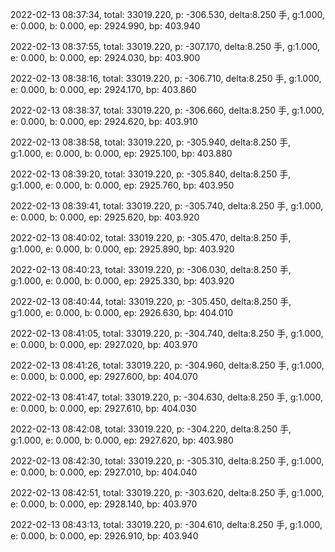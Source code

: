 2022-02-13 08:37:34, total: 33019.220, p: -306.530, delta:8.250 手, g:1.000, e: 0.000, b: 0.000, ep: 2924.990, bp: 403.940

2022-02-13 08:37:55, total: 33019.220, p: -307.170, delta:8.250 手, g:1.000, e: 0.000, b: 0.000, ep: 2924.030, bp: 403.900

2022-02-13 08:38:16, total: 33019.220, p: -306.710, delta:8.250 手, g:1.000, e: 0.000, b: 0.000, ep: 2924.170, bp: 403.860

2022-02-13 08:38:37, total: 33019.220, p: -306.660, delta:8.250 手, g:1.000, e: 0.000, b: 0.000, ep: 2924.620, bp: 403.910

2022-02-13 08:38:58, total: 33019.220, p: -305.940, delta:8.250 手, g:1.000, e: 0.000, b: 0.000, ep: 2925.100, bp: 403.880

2022-02-13 08:39:20, total: 33019.220, p: -305.840, delta:8.250 手, g:1.000, e: 0.000, b: 0.000, ep: 2925.760, bp: 403.950

2022-02-13 08:39:41, total: 33019.220, p: -305.740, delta:8.250 手, g:1.000, e: 0.000, b: 0.000, ep: 2925.620, bp: 403.920

2022-02-13 08:40:02, total: 33019.220, p: -305.470, delta:8.250 手, g:1.000, e: 0.000, b: 0.000, ep: 2925.890, bp: 403.920

2022-02-13 08:40:23, total: 33019.220, p: -306.030, delta:8.250 手, g:1.000, e: 0.000, b: 0.000, ep: 2925.330, bp: 403.920

2022-02-13 08:40:44, total: 33019.220, p: -305.450, delta:8.250 手, g:1.000, e: 0.000, b: 0.000, ep: 2926.630, bp: 404.010

2022-02-13 08:41:05, total: 33019.220, p: -304.740, delta:8.250 手, g:1.000, e: 0.000, b: 0.000, ep: 2927.020, bp: 403.970

2022-02-13 08:41:26, total: 33019.220, p: -304.960, delta:8.250 手, g:1.000, e: 0.000, b: 0.000, ep: 2927.600, bp: 404.070

2022-02-13 08:41:47, total: 33019.220, p: -304.630, delta:8.250 手, g:1.000, e: 0.000, b: 0.000, ep: 2927.610, bp: 404.030

2022-02-13 08:42:08, total: 33019.220, p: -304.220, delta:8.250 手, g:1.000, e: 0.000, b: 0.000, ep: 2927.620, bp: 403.980

2022-02-13 08:42:30, total: 33019.220, p: -305.310, delta:8.250 手, g:1.000, e: 0.000, b: 0.000, ep: 2927.010, bp: 404.040

2022-02-13 08:42:51, total: 33019.220, p: -303.620, delta:8.250 手, g:1.000, e: 0.000, b: 0.000, ep: 2928.140, bp: 403.970

2022-02-13 08:43:13, total: 33019.220, p: -304.610, delta:8.250 手, g:1.000, e: 0.000, b: 0.000, ep: 2926.910, bp: 403.940